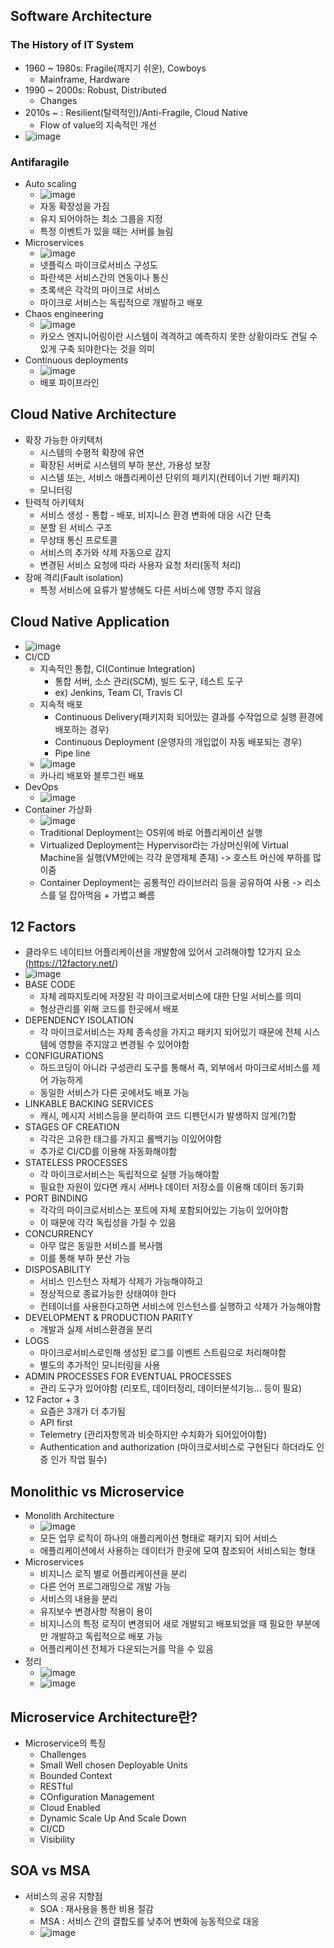 ## Software Architecture
### The History of IT System
  - 1960 ~ 1980s: Fragile(깨지기 쉬운), Cowboys 
    - Mainframe, Hardware
  - 1990 ~ 2000s: Robust, Distributed
    - Changes
  - 2010s ~ : Resilient(탈력적인)/Anti-Fragile, Cloud Native
    - Flow of value의 지속적인 개선
  - ![image](https://user-images.githubusercontent.com/61530368/176408256-1333de5a-4613-4d62-8424-4ad7c738e918.png)

### Antifaragile
  - Auto scaling
    - ![image](https://user-images.githubusercontent.com/61530368/176408484-2608246a-4ef6-4f7d-929f-63f8886c36bb.png)
    - 자동 확장성을 가짐
    - 유지 되어야하는 최소 그룹을 지정 
    - 특정 이벤트가 있을 때는 서버를 늘림 
  - Microservices
    - ![image](https://user-images.githubusercontent.com/61530368/176408674-9a853726-2fdd-4e3d-9804-26bf60f3d92e.png)
    - 넷플릭스 마이크로서비스 구성도 
    - 파란색은 서비스간의 연동이나 통신
    - 초록색은 각각의 마이크로 서비스
    - 마이크로 서비스는 독립적으로 개발하고 배포
  - Chaos engineering
    - ![image](https://user-images.githubusercontent.com/61530368/176409537-05537fed-c432-477c-816f-dee2e563c3a4.png) 
    - 카오스 엔지니어링이란 시스템이 격격하고 예측하지 못한 상황이라도 견딜 수 있게 구축 되야한다는 것을 의미
  - Continuous deployments
    - ![image](https://user-images.githubusercontent.com/61530368/176409673-b191f8e1-b21d-47ab-a23f-64866a3bd50c.png)
    - 배포 파이프라인 
## Cloud Native Architecture
  - 확장 가능한 아키텍처
    - 시스템의 수평적 확장에 유연
    - 확장된 서버로 시스템의 부하 분산, 가용성 보장
    - 시스템 또는, 서비스 애플리케이션 단위의 패키지(컨테이너 기반 패키지)
    - 모니터링
  - 탄력적 아키텍처
    - 서비스 생성 - 통합 - 배포, 비지니스 환경 변화에 대응 시간 단축
    - 분할 된 서비스 구조
    - 무상태 통신 프로토콜
    - 서비스의 추가와 삭제 자동으로 감지
    - 변경된 서비스 요청에 따라 사용자 요청 처리(동적 처리)
  - 장애 격리(Fault isolation)
    - 특정 서비스에 요류가 발생해도 다른 서비스에 영향 주지 않음
    
## Cloud Native Application
  - ![image](https://user-images.githubusercontent.com/61530368/176411449-a1d331c8-12f3-40bc-8d36-975f65717a2a.png)
  - CI/CD
    - 지속적인 통합, CI(Continue Integration)
      - 통합 서버, 소스 관리(SCM), 빌드 도구, 테스트 도구
      - ex) Jenkins, Team CI, Travis CI
    - 지속적 배포
      - Continuous Delivery(패키지화 되어있는 결과를 수작업으로 실행 환경에 배포하는 경우)
      - Continuous Deployment (운영자의 개입없이 자동 배포되는 경우)
      - Pipe line   
    - ![image](https://user-images.githubusercontent.com/61530368/176411956-bd423dbe-6673-45ed-9cde-a66c92dc5c74.png)
    - 카나리 배포와 블루그린 배포 
  - DevOps
    - ![image](https://user-images.githubusercontent.com/61530368/176412757-21eb36bc-a39b-4c16-bd77-1a1dbba2bea5.png)
  - Container 가상화
    - ![image](https://user-images.githubusercontent.com/61530368/176413085-fe26d243-5a68-45f2-91d4-a9a55ad16b8c.png)
    - Traditional Deployment는 OS위에 바로 어플리케이션 실행
    - Virtualized Deployment는 Hypervisor라는 가상머신위에 Virtual Machine을 실행(VM안에는 각각 운영제체 존재) -> 호스트 머신에 부하를 많이줌 
    - Container Deployment는 공통적인 라이브러리 등을 공유하여 사용 -> 리소스를 덜 잡아먹음 + 가볍고 빠름
## 12 Factors
  - 클라우드 네이티브 어플리케이션을 개발함에 있어서 고려해야할 12가지 요소 (https://12factory.net/)
  - ![image](https://user-images.githubusercontent.com/61530368/176413807-019fa3b1-99b1-443c-ab8b-3108474d7007.png)
  - BASE CODE
    - 자체 레파지토리에 저장된 각 마이크로서비스에 대한 단일 서비스를 의미
    - 형상관리를 위해 코드를 한곳에서 배포 
  - DEPENDENCY ISOLATION
    - 각 마이크로서비스는 자체 종속성을 가지고 패키지 되어있기 때문에 전체 시스템에 영향을 주지않고 변경될 수 있어야함
  - CONFIGURATIONS
    - 하드코딩이 아니라 구성관리 도구를 통해서 즉, 외부에서 마이크로서비스를 제어 가능하게
    - 동일한 서비스가 다른 곳에서도 배포 가능
  - LINKABLE BACKING SERVICES
    - 캐시, 메시지 서비스등을 분리하여 코드 디펜던시가 발생하지 않게(?)함
  - STAGES OF CREATION
    - 각각은 고유한 태그를 가지고 롤백기능 이있어야함
    - 추가로 CI/CD를 이용해 자동화해야함
  - STATELESS PROCESSES
    - 각 마이크로서비스는 독립적으로 실행 가능해야함
    - 필요한 자원이 있다면 캐시 서버나 데이터 저장소를 이용해 데이터 동기화
  - PORT BINDING
    - 각각의 마이크로서비스는 포트에 자체 포함되어있는 기능이 있어야함  
    - 이 때문에 각각 독립성을 가질 수 있음
  - CONCURRENCY
    - 아무 많은 동일한 서비스를 복사햄 
    - 이를 통해 부하 분산 가능
  - DISPOSABILITY
    - 서비스 인스턴스 자체가 삭제가 가능해야하고
    - 정상적으로 종료가능한 상태여야 한다 
    - 컨테이너를 사용한다고하면 서비스에 인스턴스를 실행하고 삭제가 가능해야함
  - DEVELOPMENT & PRODUCTION PARITY
    - 개발과 실제 서비스환경을 분리  
  - LOGS
    - 마이크로서비스로인해 생성된 로그를 이벤트 스트림으로 처리해야함 
    - 별도의 추가적인 모니터링을 사용
  - ADMIN PROCESSES FOR EVENTUAL PROCESSES
    - 관리 도구가 있어야함 (리포트, 데이터정리, 데이터분석기능... 등이 필요)
  - 12 Factor + 3
    - 요즘은 3개가 더 추가됨
    - API first
    - Telemetry (관리자항목과 비슷하지만 수치화가 되어있어야함)
    - Authentication and authorization (마이크로서비스로 구현된다 하더라도 인증 인가 작업 필수) 

## Monolithic vs Microservice
  - Monolith Architecture
    - ![image](https://user-images.githubusercontent.com/61530368/176417191-606ad930-6f7f-404f-b9e1-47726814beac.png)
    - 모든 업무 로직이 하나의 애플리케이션 형태로 패키지 되어 서비스
    - 애플리케이션에서 사용하는 데이터가 한곳에 모여 참조되어 서비스되는 형태 
  - Microservices
    - 비지니스 로직 별로 어플리케이션을 분리  
    - 다른 언어 프로그래밍으로 개발 가능  
    - 서비스의 내용을 분리 
    - 유지보수 변경사항 적용이 용이
    - 비지니스의 특정 로직이 변경되어 새로 개발되고 배포되었을 때 필요한 부분에만 개발하고 독립적으로 배포 가능 
    - 어플리케이션 전체가 다운되는거를 막을 수 있음 
  - 정리
    - ![image](https://user-images.githubusercontent.com/61530368/176418806-4cdc1cf2-1844-47fb-acbb-c22c7447edcd.png)
    - ![image](https://user-images.githubusercontent.com/61530368/176419059-1190d9af-de40-4fe2-9955-06b9debeeced.png)

## Microservice Architecture란?
  - Microservice의 특징
    - Challenges
    - Small Well chosen Deployable Units
    - Bounded Context
    - RESTful
    - COnfiguration Management
    - Cloud Enabled
    - Dynamic Scale Up And Scale Down
    - CI/CD
    - Visibility 
## SOA vs MSA
  - 서비스의 공유 지향점
    - SOA : 재사용을 통한 비용 절감
    - MSA : 서비스 간의 결합도를 낮추어 변화에 능동적으로 대응 
    - ![image](https://user-images.githubusercontent.com/61530368/176421602-d1f285ff-7941-4cd0-999f-80e3c5027cc1.png)

